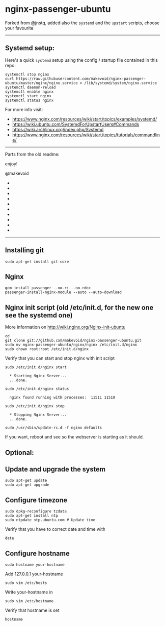 nginx-passenger-ubuntu
============================

Forked from @jnstq, added also the `systemd` and the `upstart` scripts, choose your favourite

---

## Systemd setup:

Here's a quick `systemd` setup using the config / startup file contained in this repo:


    systemctl stop nginx
    curl https://raw.githubusercontent.com/makevoid/nginx-passenger-ubuntu/master/nginx/nginx.service > /lib/systemd/system/nginx.service
    systemctl daemon-reload
    systemctl enable nginx
    systemctl start nginx
    systemctl status nginx

For more info visit:

- https://www.nginx.com/resources/wiki/start/topics/examples/systemd/
- https://wiki.ubuntu.com/SystemdForUpstartUsers#Commands
- https://wiki.archlinux.org/index.php/Systemd
- https://www.nginx.com/resources/wiki/start/topics/tutorials/commandline/

----

Parts from the old readme:

enjoy!

@makevoid

-


-


-


-


-


-


-


-


-


-

---

Installing git
----------------

    sudo apt-get install git-core

Nginx
-------
    
    
    gem install passenger --no-ri --no-rdoc
    passenger-install-nginx-module --auto --auto-download

     
Nginx init script (old /etc/init.d, for the new one see the systemd one)
-------------------

More information on http://wiki.nginx.org/Nginx-init-ubuntu

    cd
    git clone git://github.com/makevoid/nginx-passenger-ubuntu.git
    sudo mv nginx-passenger-ubuntu/nginx/nginx /etc/init.d/nginx
    sudo chown root:root /etc/init.d/nginx
    
Verify that you can start and stop nginx with init script

    sudo /etc/init.d/nginx start
    
      * Starting Nginx Server...
      ...done.
    
    sudo /etc/init.d/nginx status
    
      nginx found running with processes:  11511 11510
    
    sudo /etc/init.d/nginx stop
    
      * Stopping Nginx Server...
      ...done.
    
    sudo /usr/sbin/update-rc.d -f nginx defaults
    
If you want, reboot and see so the webserver is starting as it should.


## Optional:



Update and upgrade the system
-------------------------------

    sudo apt-get update
    sudo apt-get upgrade

Configure timezone
-------------------

    sudo dpkg-reconfigure tzdata
    sudo apt-get install ntp
    sudo ntpdate ntp.ubuntu.com # Update time
    
Verify that you have to correct date and time with

    date

Configure hostname
-------------------

    sudo hostname your-hostname

Add 127.0.0.1 your-hostname

    sudo vim /etc/hosts
    
Write your-hostname in 
    
    sudo vim /etc/hostname
    
Verify that hostname is set
    
    hostname
